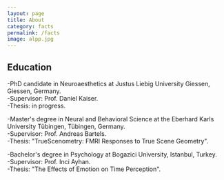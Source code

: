 ```yaml
---
layout: page
title: About
category: facts
permalink: /facts
image: alpp.jpg
---
```


## Education

-PhD candidate in Neuroaesthetics at Justus Liebig University Giessen, Giessen, Germany.<br>
-Supervisor: Prof. Daniel Kaiser. <br>
-Thesis: in progress.

-Master's degree in Neural and Behavioral Science at the Eberhard Karls University Tübingen, Tübingen, Germany.<br>
-Supervisor: Prof. Andreas Bartels.<br>
-Thesis: "TrueScenometry: FMRI Responses to True Scene Geometry".

-Bachelor's degree in Psychology at Bogazici University, Istanbul, Turkey.<br>
-Supervisor: Prof. Inci Ayhan.<br>
-Thesis: "The Effects of Emotion on Time Perception".
